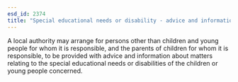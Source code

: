 ```yaml
---
esd_id: 2374
title: "Special educational needs or disability - advice and information for others"
---
```


A local authority may arrange for persons other than children and young people for whom it is responsible, and the parents of children for whom it is responsible, to be provided with advice and information about matters relating to the special educational needs or disabilities of the children or young people concerned.

